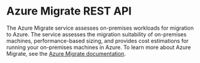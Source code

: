 # Azure Migrate REST API

The Azure Migrate service assesses on-premises workloads for migration to Azure. The service assesses the migration suitability of on-premises machines, performance-based sizing, and provides cost estimations for running your on-premises machines in Azure. To learn more about Azure Migrate, see the [Azure Migrate documentation](https://docs.microsoft.com/azure/migrate/migrate-overview).
